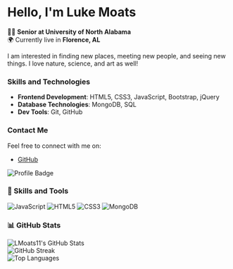 # Hello, I'm Luke Moats

👨‍🏫 **Senior at University of North Alabama**  
🌍 Currently live in **Florence, AL**  
  

I am interested in finding new places, meeting new people, and seeing new things. I love nature, science, and art as well!

### Skills and Technologies
- **Frontend Development**: HTML5, CSS3, JavaScript, Bootstrap, jQuery
- **Database Technologies**: MongoDB, SQL
- **Dev Tools**: Git, GitHub

### Contact Me
Feel free to connect with me on:
- [GitHub](https://github.com/LMoats11)


![Profile Badge](https://img.shields.io/github/followers/LMoats11?label=Follow%20Me&style=social)  



### 🔧 Skills and Tools
![JavaScript](https://img.shields.io/badge/JavaScript-F7DF1E?style=for-the-badge&logo=javascript&logoColor=black)
![HTML5](https://img.shields.io/badge/HTML5-E34F26?style=for-the-badge&logo=html5&logoColor=white)
![CSS3](https://img.shields.io/badge/CSS3-1572B6?style=for-the-badge&logo=css3&logoColor=white)
![MongoDB](https://img.shields.io/badge/MongoDB-47A248?style=for-the-badge&logo=mongodb&logoColor=white)


### 📊 GitHub Stats
![LMoats11's GitHub Stats](https://github-readme-stats.vercel.app/api?username=LMoats11&show_icons=true&theme=radical)  
![GitHub Streak](https://github-readme-streak-stats.herokuapp.com/?user=LMoats11&theme=dark)  
![Top Languages](https://github-readme-stats.vercel.app/api/top-langs/?username=LMoats11&langs_count=8&theme=dark)
